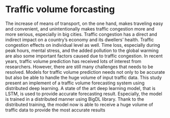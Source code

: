 # Traffic volume forcasting
The increase of means of transport, on the one hand,
makes traveling easy and convenient, and unintentionally makes
traffic congestion more and more serious, especially in big cities.
Traffic congestion has a direct and indirect impact on a country’s
economy and its dwellers’ health. Traffic congestion effects on
individual level as well. Time loss, especially during peak hours,
mental stress, and the added pollution to the global warming are
also some important factors caused due to traffic congestion. In
recent years, traffic volume prediction has received lots of interest
from researchers. However, there are still many challenges that
needs to be resolved. Models for traffic volume prediction needs
not only to be accurate but also be able to handle the huge
volume of input traffic data. This study present an implement of a
traffic volume forecasting system using distributed deep learning.
A state of the art deep learning model, that is LSTM, is used
to provide accurate forecasting result. Especially, the model is
trained in a distributed manner using BigDL library. Thank to
the distributed training, the model now is able to receive a huge
volume of traffic data to provide the most accurate results
